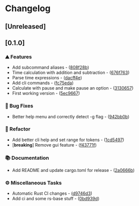 # Changelog

## [Unreleased]

## [0.1.0]

### ⛰️ Features

- Add subcommand aliases - ([808f28b](https://github.com/PlexSheep/zeitr/commit/808f28befca2dd15a626430a097c542a239e4ab1))
- Time calculation with addition and subtraction - ([676f763](https://github.com/PlexSheep/zeitr/commit/676f763a6c50492ae1e4626249a67a9ec0cc8b90))
- Parse time expressions - ([dacff4e](https://github.com/PlexSheep/zeitr/commit/dacff4ea92f6962f0806a3477d8f31b91b571023))
- Add cli commands - ([fc75eda](https://github.com/PlexSheep/zeitr/commit/fc75edad433c6b7e86853f4169964ddd9414852f))
- Calculate with pause and make pause an option - ([3130657](https://github.com/PlexSheep/zeitr/commit/313065727357d729b85b08deb30fd6c26b684b43))
- First working version - ([5ec9667](https://github.com/PlexSheep/zeitr/commit/5ec96671c072e17a65c4b361408e1729e9f84349))

### 🐛 Bug Fixes

- Better help menu and correctly detect -g flag - ([942bb0b](https://github.com/PlexSheep/zeitr/commit/942bb0b89e52a1a318ba1b699f1b8b8fb548bf80))

### 🚜 Refactor

- Add better cli help and set range for tokens - ([1cd5497](https://github.com/PlexSheep/zeitr/commit/1cd549787addff16b8011eb3fa3d15fd1e3705bc))
- [**breaking**] Remove gui feature - ([f43771f](https://github.com/PlexSheep/zeitr/commit/f43771fe7a6e3ec64f73b572c5ac502da99c01a0))

### 📚 Documentation

- Add README and update cargo.toml for release - ([2a0666b](https://github.com/PlexSheep/zeitr/commit/2a0666b0cedfb846fa212aa176339f89f5691b4b))

### ⚙️ Miscellaneous Tasks

- Automatic Rust CI changes - ([d9746d3](https://github.com/PlexSheep/zeitr/commit/d9746d3e0c7a8d2f13bc91402a39af84ced36950))
- Add ci and some rs-base stuff - ([0bd939d](https://github.com/PlexSheep/zeitr/commit/0bd939d2493d49f2c762f1fabbf69cd69ab894c0))

